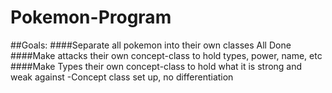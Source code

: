 # Pokemon-Program
##Goals: 
####Separate all pokemon into their own classes
All Done
####Make attacks their own concept-class to hold types, power, name, etc
####Make Types their own concept-class to hold what it is strong and weak against
-Concept class set up, no differentiation
